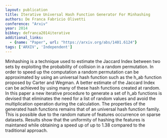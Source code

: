 ```yaml
---
layout: publication
title: Iterative Universal Hash Function Generator For Minhashing
authors: De Franca Fabricio Olivetti
conference: "Arxiv"
year: 2014
bibkey: defranca2014iterative
additional_links:
  - {name: "Paper", url: "https://arxiv.org/abs/1401.6124"}
tags: ['ARXIV', 'Independent']
---
```

Minhashing is a technique used to estimate the Jaccard Index between two sets by exploiting the probability of collision in a random permutation. In order to speed up the computation a random permutation can be approximated by using an universal hash function such as the h_ab function proposed by Carter and Wegman. A better estimate of the Jaccard Index can be achieved by using many of these hash functions created at random. In this paper a new iterative procedure to generate a set of h_ab functions is devised that eliminates the need for a list of random values and avoid the multiplication operation during the calculation. The properties of the generated hash functions remains that of an universal hash function family. This is possible due to the random nature of features occurrence on sparse datasets. Results show that the uniformity of hashing the features is maintaned while obtaining a speed up of up to 1.38 compared to the traditional approach.
